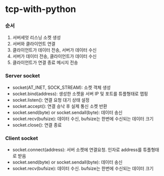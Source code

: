 # tcp-with-python

### 순서

1. 서버세엇 리스닝 소켓 생성
2. 서버와 클라이언트 연결
3. 클라이언트가 데이터 전송, 서버가 데이터 수신
4. 서버가 데이터 전송, 클라이언트가 데이터 수신
5. 클라이언트가 연결 종료 메시지 전송

### Server socket

- socket(AT_INET, SOCK_STREAM): 소켓 객체 생성
- socket.bind(address): 생성한 소켓을 서버 IP 및 포트를 튜플형태로 맵핑
- socket.listen(): 연결 요청 대기 상태 설정
- socket.accept(): 연결 승낙 후 실제 통신 소켓 반환
- socket.send(byte) or socket.sendall(byte): 데이터 송신
- socket.recv(bufsize): 데이터 수신, bufsize는 한번에 수신되는 데이터 크기
- socket.close(): 연결 종료

### Client socket

- socket.connect(address): 서버 소켓에 연결요청. 인자로 address를 튜플형태로 받음
- socket.send(byte) or socket.sendall(byte): 데이터 송신
- socket.recv(bufsize): 데이터 수신. bufsize는 한번에 수신되는 데이터 크기

